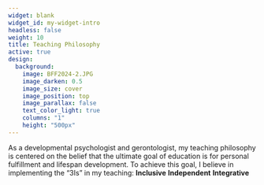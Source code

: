 ```yaml
---
widget: blank
widget_id: my-widget-intro
headless: false
weight: 10
title: Teaching Philosophy
active: true
design:
  background:
    image: BFF2024-2.JPG
    image_darken: 0.5
    image_size: cover
    image_position: top
    image_parallax: false
    text_color_light: true
    columns: "1"
    height: "500px"
---
```


As a developmental psychologist and gerontologist, my teaching philosophy is centered on the belief that the ultimate goal of education is for personal fulfillment and lifespan development. To achieve this goal, I believe in implementing the “3Is” in my teaching: 
**Inclusive**
**Independent**
**Integrative**

